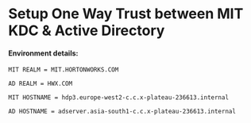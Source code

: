 # Setup One Way Trust between MIT KDC & Active Directory

#### Environment details:
`MIT REALM = MIT.HORTONWORKS.COM`

`AD REALM = HWX.COM`

`MIT HOSTNAME = hdp3.europe-west2-c.c.x-plateau-236613.internal`

`AD HOSTNAME = adserver.asia-south1-c.c.x-plateau-236613.internal`

